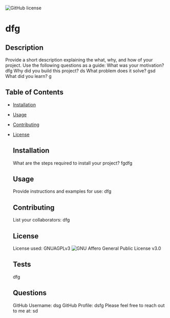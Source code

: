 
  ![GitHub license](https://img.shields.io/badge/license-GNUAGPLv3-blue.svg)
  # dfg

  ## Description
  Provide a short description explaining the what, why, and how of your project. Use the following questions as a guide:
  What was your motivation? dfg
  Why did you build this project? ds
  What problem does it solve? gsd
  What did you learn? g

  ## Table of Contents
- [Installation](#installation)
- [Usage](#usage)
- [Contributing](#contributing)
- [License](#license)

  ## Installation
  What are the steps required to install your project? fgdfg

  ## Usage
  Provide instructions and examples for use: dfg

  ## Contributing
  List your collaborators: dfg

  ## License
  License used: GNUAGPLv3 ![GNU Affero General Public License v3.0](https://choosealicense.com/licenses/agpl-3.0/)


  ## Tests
  dfg


  ## Questions
  GitHub Username: dsg
  GitHub Profile: dsfg
  Please feel free to reach out to me at: sd

